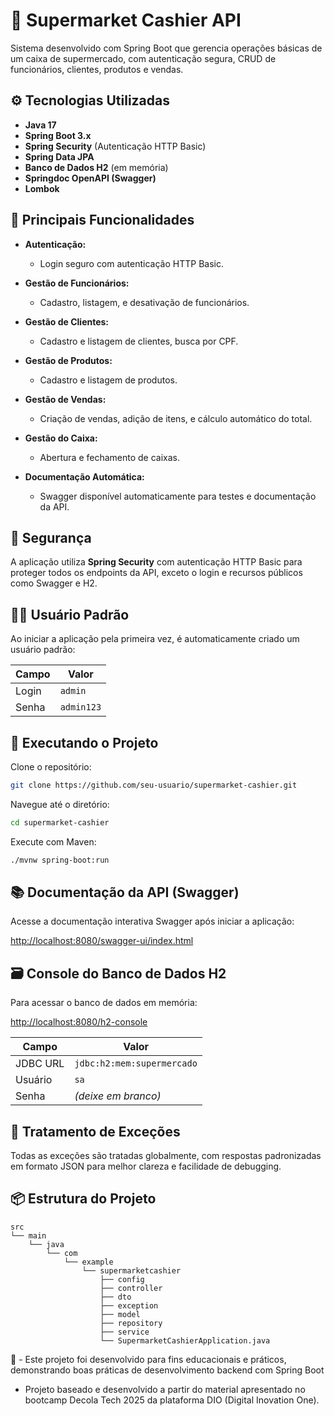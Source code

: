# 🛒 Supermarket Cashier API

Sistema desenvolvido com Spring Boot que gerencia operações básicas de um caixa de supermercado, com autenticação segura, CRUD de funcionários, clientes, produtos e vendas.

## ⚙️ Tecnologias Utilizadas

- **Java 17**
- **Spring Boot 3.x**
- **Spring Security** (Autenticação HTTP Basic)
- **Spring Data JPA**
- **Banco de Dados H2** (em memória)
- **Springdoc OpenAPI (Swagger)**
- **Lombok**

## 🚀 Principais Funcionalidades

- **Autenticação:**
  - Login seguro com autenticação HTTP Basic.

- **Gestão de Funcionários:**
  - Cadastro, listagem, e desativação de funcionários.

- **Gestão de Clientes:**
  - Cadastro e listagem de clientes, busca por CPF.

- **Gestão de Produtos:**
  - Cadastro e listagem de produtos.

- **Gestão de Vendas:**
  - Criação de vendas, adição de itens, e cálculo automático do total.

- **Gestão do Caixa:**
  - Abertura e fechamento de caixas.

- **Documentação Automática:**
  - Swagger disponível automaticamente para testes e documentação da API.

## 🔐 Segurança

A aplicação utiliza **Spring Security** com autenticação HTTP Basic para proteger todos os endpoints da API, exceto o login e recursos públicos como Swagger e H2.

## 🧑‍💻 Usuário Padrão

Ao iniciar a aplicação pela primeira vez, é automaticamente criado um usuário padrão:

| Campo | Valor      |
|-------|------------|
| Login | `admin`    |
| Senha | `admin123` |

## 🔨 Executando o Projeto

Clone o repositório:

```bash
git clone https://github.com/seu-usuario/supermarket-cashier.git
```

Navegue até o diretório:

```bash
cd supermarket-cashier
```

Execute com Maven:

```bash
./mvnw spring-boot:run
```

## 📚 Documentação da API (Swagger)

Acesse a documentação interativa Swagger após iniciar a aplicação:

[http://localhost:8080/swagger-ui/index.html](http://localhost:8080/swagger-ui/index.html)

## 🗃️ Console do Banco de Dados H2

Para acessar o banco de dados em memória:

[http://localhost:8080/h2-console](http://localhost:8080/h2-console)

| Campo    | Valor                        |
|----------|------------------------------|
| JDBC URL | `jdbc:h2:mem:supermercado`   |
| Usuário  | `sa`                         |
| Senha    | *(deixe em branco)*          |

## 🚧 Tratamento de Exceções

Todas as exceções são tratadas globalmente, com respostas padronizadas em formato JSON para melhor clareza e facilidade de debugging.

## 📦 Estrutura do Projeto

```
src
└── main
    └── java
        └── com
            └── example
                └── supermarketcashier
                    ├── config
                    ├── controller
                    ├── dto
                    ├── exception
                    ├── model
                    ├── repository
                    ├── service
                    └── SupermarketCashierApplication.java
```

🎯 - Este projeto foi desenvolvido para fins educacionais e práticos, demonstrando boas práticas de desenvolvimento backend com Spring Boot
   - Projeto baseado e desenvolvido a partir do material apresentado no bootcamp Decola Tech 2025 da plataforma DIO (Digital Inovation One).


